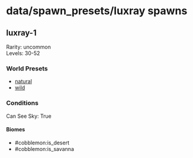 # data/spawn_presets/luxray spawns  
  
## luxray-1  
Rarity: uncommon  
Levels: 30-52  
  
### World Presets  
* [natural](/data/spawn_data/natural.md)  
* [wild](/data/spawn_data/wild.md)  
  
### Conditions  
Can See Sky: True  
  
#### Biomes  
  * #cobblemon:is_desert
  * #cobblemon:is_savanna
  
